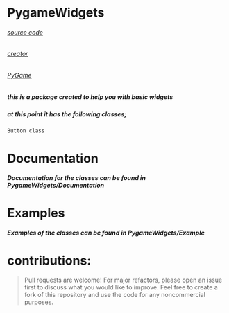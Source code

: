 # PygameWidgets

###### [source code](https://github.com/Emc2356/Pygame-Widgets)
###### [creator](https://github.com/Emc2356)
###### [PyGame](https://pygame.org/) 

##### this is a package created to help you with basic widgets

##### at this point it has the following classes;
~~~
Button class
~~~

# Documentation 
##### Documentation for the classes can be found in PygameWidgets/Documentation

# Examples
##### Examples of the classes can be found in PygameWidgets/Example

# contributions: 
> Pull requests are welcome! For major refactors,
> please open an issue first to discuss what you would like to improve.
> Feel free to create a fork of this repository and use the code for any noncommercial purposes.